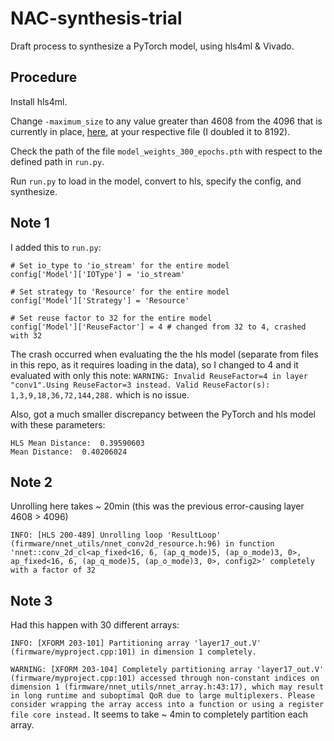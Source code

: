 # NAC-synthesis-trial

Draft process to synthesize a PyTorch model, using hls4ml & Vivado.

## Procedure

Install hls4ml.

Change `-maximum_size` to any value greater than 4608 from the 4096 that is currently in place, [here](https://github.com/fastmachinelearning/hls4ml/blob/main/hls4ml/templates/vivado/build_prj.tcl#L164), at your respective file (I doubled it to 8192).

Check the path of the file `model_weights_300_epochs.pth` with respect to the defined path in `run.py`.

Run `run.py` to load in the model, convert to hls, specify the config, and synthesize.

## Note 1

I added this to `run.py`:
```
# Set io_type to 'io_stream' for the entire model
config['Model']['IOType'] = 'io_stream'

# Set strategy to 'Resource' for the entire model
config['Model']['Strategy'] = 'Resource'

# Set reuse factor to 32 for the entire model
config['Model']['ReuseFactor'] = 4 # changed from 32 to 4, crashed with 32
```

The crash occurred when evaluating the the hls model (separate from files in this repo, as it requires loading in the data), so I changed to 4 and it evaluated with only this note:
`WARNING: Invalid ReuseFactor=4 in layer "conv1".Using ReuseFactor=3 instead. Valid ReuseFactor(s): 1,3,9,18,36,72,144,288.` which is no issue. 

Also, got a much smaller discrepancy between the PyTorch and hls model with these parameters:
```
HLS Mean Distance:  0.39590603
Mean Distance:  0.40206024
```

## Note 2

Unrolling here takes ~ 20min (this was the previous error-causing layer 4608 > 4096)

`INFO: [HLS 200-489] Unrolling loop 'ResultLoop' (firmware/nnet_utils/nnet_conv2d_resource.h:96) in function 'nnet::conv_2d_cl<ap_fixed<16, 6, (ap_q_mode)5, (ap_o_mode)3, 0>, ap_fixed<16, 6, (ap_q_mode)5, (ap_o_mode)3, 0>, config2>' completely with a factor of 32`

## Note 3

Had this happen with 30 different arrays:

`
INFO: [XFORM 203-101] Partitioning array 'layer17_out.V' (firmware/myproject.cpp:101) in dimension 1 completely.
`

`
WARNING: [XFORM 203-104] Completely partitioning array 'layer17_out.V' (firmware/myproject.cpp:101) accessed through non-constant indices on dimension 1 (firmware/nnet_utils/nnet_array.h:43:17), which may result in long runtime and suboptimal QoR due to large multiplexers. Please consider wrapping the array access into a function or using a register file core instead.
`
It seems to take ~ 4min to completely partition each array.
